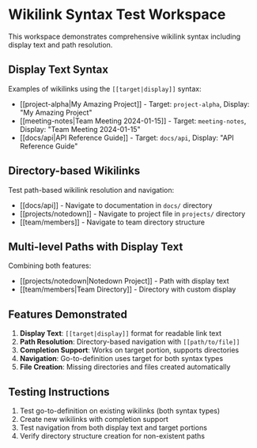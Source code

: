 # Wikilink Syntax Test Workspace

This workspace demonstrates comprehensive wikilink syntax including display text and path resolution.

## Display Text Syntax

Examples of wikilinks using the `[[target|display]]` syntax:

- [[project-alpha|My Amazing Project]] - Target: `project-alpha`, Display: "My Amazing Project"
- [[meeting-notes|Team Meeting 2024-01-15]] - Target: `meeting-notes`, Display: "Team Meeting 2024-01-15"  
- [[docs/api|API Reference Guide]] - Target: `docs/api`, Display: "API Reference Guide"

## Directory-based Wikilinks

Test path-based wikilink resolution and navigation:

- [[docs/api]] - Navigate to documentation in `docs/` directory
- [[projects/notedown]] - Navigate to project file in `projects/` directory  
- [[team/members]] - Navigate to team directory structure

## Multi-level Paths with Display Text

Combining both features:

- [[projects/notedown|Notedown Project]] - Path with display text
- [[team/members|Team Directory]] - Directory with custom display

## Features Demonstrated

1. **Display Text**: `[[target|display]]` format for readable link text
2. **Path Resolution**: Directory-based navigation with `[[path/to/file]]`
3. **Completion Support**: Works on target portion, supports directories  
4. **Navigation**: Go-to-definition uses target for both syntax types
5. **File Creation**: Missing directories and files created automatically

## Testing Instructions

1. Test go-to-definition on existing wikilinks (both syntax types)
2. Create new wikilinks with completion support
3. Test navigation from both display text and target portions
4. Verify directory structure creation for non-existent paths